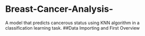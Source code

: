 # Breast-Cancer-Analysis-
A model that predicts cancerous status using KNN algorithm in a classification learning task.
##Data Importing and First Overview

